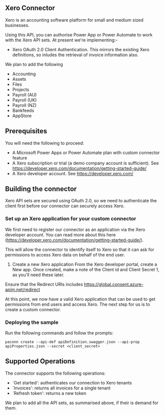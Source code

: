 
## Xero Connector
Xero is an accounting software platform for small and medium sized businesses.

Using this API, you can authorise Power App or Power Automate to work with the Xero API sets.  At present we're implementing:-

* Xero OAuth 2.0 Client Authentication.  This mirrors the existing Xero definitions, so inludes the retrieval of invoice information also.

We plan to add the following
* Accounting
* Assets
* Files
* Projects
* Payroll (AU)
* Payroll (UK)
* Payroll (NZ)
* Bankfeeds
* AppStore


## Prerequisites
You will need the following to proceed:
* A Microsoft Power Apps or Power Automate plan with custom connector feature
* A Xero subscription or trial (a demo company account is sufficient). See https://developer.xero.com/documentation/getting-started-guide/
* A Xero developer account.  See https://developer.xero.com/ 

## Building the connector 
Xero API sets are secured using OAuth 2.0, so we need to authenticate the client first before our connector can securely access Xero.

### Set up an Xero application for your custom connector
We first need to register our connector as an application via the Xero developer account.  You can read more about this here (https://developer.xero.com/documentation/getting-started-guide/).

This will allow the connector to identify itself to Xero so that it can ask for permissions to access Xero data on behalf of the end user.

1. Create a new Xero application
From the Xero developer portal, create a New app.  Once created, make a note of the Client id and Client Secret 1, as you'll need these later.

Ensure that the Redirect URIs includes https://global.consent.azure-apim.net/redirect
  
At this point, we now have a valid Xero application that can be used to get permissions from end users and access Xero.  The next step for us is to create a custom connector.

### Deploying the sample
Run the following commands and follow the prompts:

```paconn
paconn create --api-def apiDefinition.swagger.json --api-prop apiProperties.json --secret <client_secret>
```

## Supported Operations
The connector supports the following operations:
* `Get started': authenticates our connection to Xero tenants
* `Invoices': returns all invoices for a single tenant
* `Refresh token': returns a new token

We plan to add all the API sets, as summarised above, if their is demand for them.